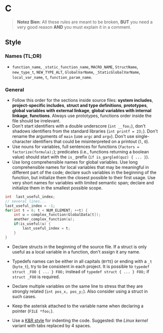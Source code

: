 # C

> **Notez Bien**: All these rules are meant to be broken, **BUT** you need a very good reason **AND** you must explain it in a comment.

## Style

### Names (TL;DR)

* `function_name`, `_static_function_name`, `MACRO_NAME`, `StructName`, `new_type_t`, `NEW_TYPE_ALT`, `GlobalVarName`, `_StaticGlobalVarName`, `local_var_name`, `t`, `function_param_name`.

### General

* Follow this order for the sections inside source files: **system includes**, **project-specific includes**, **struct and type definitions**, **prototypes**, **global variables with external linkage**, **global variables with internal linkage**, **functions**. Always use prototypes, functions order inside the file should be irrelevant.
* Don't start identifiers with a double underscore (`int __foo;`), don't shadows identifiers from the standard libraries (`int printf = 23;`). Don't rename the arguments of `main` (use `argc` and `argv`). Don't use single-character identifiers that could be misinterpreted on a printout (`l`, `O`).
* Use nouns for variables, full sentences for functions (`factors = factorize(formula);`); predicates (i.e., functions returning a boolean value) should start with the `is_` prefix (`if is_gargled(quz) { ... }`).
* Use long comprehensible names for global variables. Use long comprehensible names for local variables that may be meaningful in different part of the code; declare such variables in the beginning of the function, but initialize them the closest possible to their first usage. Use very short names for variables with limited semantic span; declare and initialize them in the smallest possible scope.

```c
int  last_useful_index;
// several lines...
last_useful_index = -1;
for(int t = 0; t < NUM_ELEMENT; ++t) {
    int u = complex_function(GlobalData[t]);
    another_complex_function(u);
    if(is_useful(u) {
        last_useful_index = t;
    }
}
``` 

* Declare structs in the beginning of the source file. If a struct is only useful as a local variable in a function, don't assign it any name. 
* Typedefs names can be either in all capitals (`BYTE`) or ending with a `_t` (`byte_t`), try to be consistent in each project. It is possible to `typedef struct _FOO { ... } FOO;` instead of `typedef struct { ... } FOO;` if `struct _FOO` is required.
* Declare multiple variables on the same line to stress that they are strongly related (`int pos_x, pos_y;`). Also consider using a struct in such cases.
* Keep the asterisk attached to the variable name when declaring a pointer (`FILE *foo;`).

* Use a [K&R style](https://en.wikipedia.org/wiki/Indentation_style#K&R_style) for indenting the code. Suggested: the *Linux kernel* variant with tabs replaced by 4 spaces.
